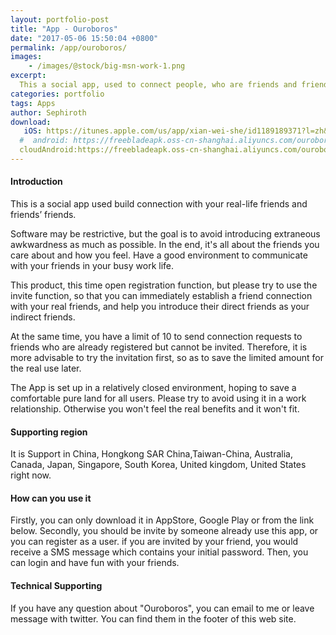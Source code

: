 ```yaml
---
layout: portfolio-post
title: "App - Ouroboros"
date: "2017-05-06 15:50:04 +0800"
permalink: /app/ouroboros/
images:
    - /images/@stock/big-msn-work-1.png
excerpt:
  This a social app, used to connect people, who are friends and friends' friends in real life.
categories: portfolio
tags: Apps
author: Sephiroth
download:
   iOS: https://itunes.apple.com/us/app/xian-wei-she/id1189189371?l=zh&ls=1&mt=8
  #  android: https://freebladeapk.oss-cn-shanghai.aliyuncs.com/ouroboros.apk
  cloudAndroid:https://freebladeapk.oss-cn-shanghai.aliyuncs.com/ouroboros.apk
---
```


#### Introduction
This is a social app used build connection with your real-life friends and friends’ friends.

Software may be restrictive, but the goal is to avoid introducing extraneous awkwardness as much as possible. In the end, it's all about the friends you care about and how you feel. Have a good environment to communicate with your friends in your busy work life.

This product, this time open registration function, but please try to use the invite function, so that you can immediately establish a friend connection with your real friends, and help you introduce their direct friends as your indirect friends.

At the same time, you have a limit of 10 to send connection requests to friends who are already registered but cannot be invited. Therefore, it is more advisable to try the invitation first, so as to save the limited amount for the real use later.

The App is set up in a relatively closed environment, hoping to save a comfortable pure land for all users. Please try to avoid using it in a work relationship. Otherwise you won't feel the real benefits and it won't fit.

#### Supporting region
It is Support in China, Hongkong SAR China,Taiwan-China, Australia, Canada, Japan, Singapore, South Korea, United kingdom, United States right now.

#### How can you use it
Firstly, you can only download it in AppStore, Google Play or from the link below.
Secondly, you should be invite by someone already use this app, or you can register as a user.
if you are invited by your friend, you would receive a SMS message which contains your initial password.
Then, you can login and have fun with your friends.

#### Technical Supporting
If you have any question about "Ouroboros", you can email to me or leave message with twitter. You can find them in the footer of this web site.
